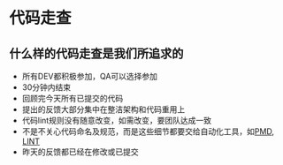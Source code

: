# 代码走查

## 什么样的代码走查是我们所追求的

* 所有DEV都积极参加，QA可以选择参加
* 30分钟内结束
* 回顾完今天所有已提交的代码
* 提出的反馈大部分集中在整洁架构和代码重用上
* 代码lint规则没有随意改变，如需改变，要团队达成一致
* 不是不关心代码命名及规范，而是这些细节都要交给自动化工具，如[PMD][pmd], [LINT][lint]
* 昨天的反馈都已经在修改或已提交



[pmd]: https://en.wikipedia.org/wiki/PMD_(software)
[lint]: https://en.wikipedia.org/wiki/Lint_(software)


  